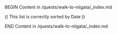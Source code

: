 BEGIN Content in /quests/walk-to-niigata/_index.md

(( This list is correctly sorted by Date ))

END Content in /quests/walk-to-niigata/_index.md
